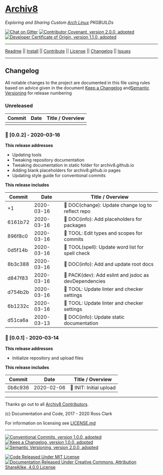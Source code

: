# [Archiv8][a8-url]

_Exploring and Sharing Custom [Arch Linux][arch-url] PKGBUILDs_

[![Chat on Gitter][gitter-badge]][gitter-url] [![Contributor Covenant, version 2.0.0, adopted][covenant-badge]](CODE-OF-CONDUCT.md) [![Developer Certificate of Origin, version 1.1.0, adopted][certificate-badge]](DEVELOPER-CERTIFICATE-OF-ORIGIN.md)

---

[Readme](README.md) || [Install](INSTALL.md) || [Contribute](CONTRIBUTE.md) || [License](LICENSE.md) || [Changelog](CHANGELOG.md) || [Issues](ISSUES.md)

---

## Changelog

All notable changes to the project are documented in this file using rules based on advice given in the document [Keep a Changelog](https://keepachangelog.com/en/1.0.0/) and[Semantic Versioning](https://semver.org/spec/v2.0.0.html) for release numbering

### Unreleased

| Commit  | Date       | Title / Overview                                      |
| ------- | ---------- | ----------------------------------------------------- |
|         |            |                                                       |

### :wrench: &#91;0.0.2&#93; - 2020-03-16

**This release addresses**

+ Updating tools
+ Tweaking repository documentation
+ Tweaking documentation in static folder for archiv8.github.io
+ Adding blank placeholders for archiv8.github.io pages
+ Updating style guide for conventional commits

**This release includes**

| Commit  | Date       | Title / Overview                                      |
| ------- | ---------- | ----------------------------------------------------- |
|      +1 | 2020-03-16 | :date: DOC(change): Update change log to reflect repo |
| 6161b72 | 2020-03-16 | :pencil: DOC(info): Add placeholders for packages     |
| 896f8c0 | 2020-03-16 | :wrench: TOOL: Edit types and scopes for commits      |
| 0d5f14b | 2020-03-16 | :wrench: TOOL(spell): Update word list for spell check |
| 8b3c388 | 2020-03-16 | :mega: DOC(info): Add and update root  docs           |
| d847f83 | 2020-03-16 | :gift: PACK(dev): Add eslint and jsdoc as devDependencies |
| d754b2b | 2020-03-16 | :wrench: TOOL: Update linter and checker settings     |
| 6b1232c | 2020-03-16 | :wrench: TOOL: Update linter and checker settings     |
| d51ca6a | 2020-03-13 | :shower: DOC(info): Update static documentation       |

### :tada: &#91;0.0.1&#93; - 2020-03-14

**This release addresses**

+ Initialize repository and upload files

**This release includes**

| Commit  | Date       | Title / Overview                                      |
| ------- | ---------- | ----------------------------------------------------- |
| 0b8c936 | 2020-02-06 | :tada: INIT: Initial upload                           |

---

Thanks go out to all [Archiv8 Contributors][a8-contrib-url].

(c) Documentation and Code, 2017 - 2020 Ross Clark

For information on licensing see [LICENSE.md](LICENSE.md)

---

[![Conventional Commits, version 1.0.0, adopted][commits-badge]][commits-url] [![Keep a Changelog, version 1.0.0, adopted][changelog-badge]][change-url] [![Semantic Versioning, version 2.0.0, adopted][semver-badge]][semver-url]

[![Code Released Under MIT License][mit-badge]][mit-url] [![Documentation Released Under Creative Commons, Attribution ShareAlike, 4.0.0 License][cc-badge]][cc-terms-url]

[cc-badge]: https://img.shields.io/badge/License-CC%20by%20SA%204.0.0-informational.svg
[certificate-badge]: https://img.shields.io/badge/Developer%20Certificate%20of%20Origin-1.1.0-informational.svg
[changelog-badge]: https://img.shields.io/badge/Keep%20a%20Changelog-1.1.0-informational
[commits-badge]: https://img.shields.io/badge/Conventional%20Commits-1.0.0-informational.svg
[covenant-badge]: https://img.shields.io/badge/Contributor%20Covenant-2.0.0-informational.svg
[gitter-badge]: https://badges.gitter.im/Archiv8/community.svg
[mit-badge]: https://img.shields.io/badge/License-MIT-informational.svg
[semver-badge]: https://img.shields.io/badge/Semantic%20Versioning-2.0.0-informational.svg

[arch-url]: https://www.archlinux.org/
[a8-url]: https://archiv8.github.io/
[a8-contrib-url]: https://github.com/Archiv8/archiv8-io-src/people
[cc-terms-url]: http://creativecommons.org/licenses/by-sa/4.0/
[change-url]: https://keepachangelog.com
[commits-url]: https://conventionalcommits.org
[gitter-url]: https://gitter.im/Archiv8/community?utm_source=badge&utm_medium=badge&utm_campaign=pr-badge
[mit-url]: https://opensource.org/licenses/MIT
[semver-url]: https://semver.
